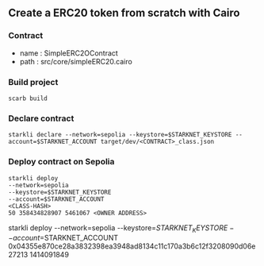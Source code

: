 ## Create a ERC20 token from scratch with Cairo

### Contract
- name : SimpleERC2OContract
- path : src/core/simpleERC20.cairo

### Build project
```
scarb build
```

### Declare contract
```
starkli declare --network=sepolia --keystore=$STARKNET_KEYSTORE --account=$STARKNET_ACCOUNT target/dev/<CONTRACT>_class.json
```

### Deploy contract on Sepolia
```
starkli deploy 
--network=sepolia 
--keystore=$STARKNET_KEYSTORE 
--account=$STARKNET_ACCOUNT 
<CLASS-HASH>
50 358434828907 5461067 <OWNER ADDRESS>
```

starkli deploy 
--network=sepolia 
--keystore=$STARKNET_KEYSTORE 
--account=$STARKNET_ACCOUNT 
0x04355e870ce28a3832398ea3948ad8134c11c170a3b6c12f3208090d06e27213 1414091849